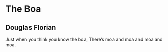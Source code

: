 # The Boa
## Douglas Florian
Just when you think you know the boa,
There’s moa and moa and moa and moa.
﻿